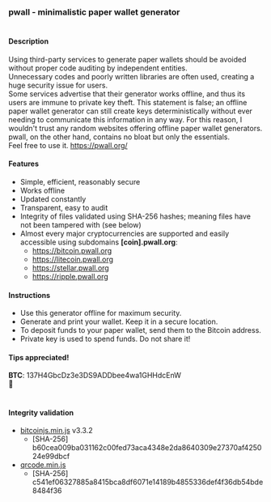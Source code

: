 ### pwall - minimalistic paper wallet generator
#
#### Description
Using third-party services to generate paper wallets should be avoided without proper code auditing by independent entities.  
Unnecessary codes and poorly written libraries are often used, creating a huge security issue for users.  
Some services advertise that their generator works offline, and thus its users are immune to private key theft.
This statement is false; an offline paper wallet generator can still create keys deterministically without ever needing to communicate this information in any way.
For this reason, I wouldn't trust any random websites offering offline paper wallet generators.  
pwall, on the other hand, contains no bloat but only the essentials.  
Feel free to use it. https://pwall.org/ 

#### Features
* Simple, efficient, reasonably secure
* Works offline
* Updated constantly
* Transparent, easy to audit
* Integrity of files validated using SHA-256 hashes; meaning files have not been tampered with (see below)
* Almost every major cryptocurrencies are supported and easily accessible using subdomains **[coin].pwall.org**:
	* https://bitcoin.pwall.org
	* https://litecoin.pwall.org
	* https://stellar.pwall.org
	* https://ripple.pwall.org
		
#### Instructions
* Use this generator offline for maximum security.
* Generate and print your wallet. Keep it in a secure location.
* To deposit funds to your paper wallet, send them to the Bitcoin address.
* Private key is used to spend funds. Do not share it!

#### Tips appreciated!  
**BTC**: 137H4GbcDz3e3DS9ADDbee4wa1GHHdcEnW  
:punch:
#
#### Integrity validation
* [bitcoinjs.min.js](https://github.com/bitcoinjs/bitcoinjs-lib) v3.3.2
	* [SHA-256] b60cea009ba031162c00fed73aca4348e2da8640309e27370af425024e99dbcf
* [qrcode.min.js](https://github.com/davidshimjs/qrcodejs) 
	* [SHA-256] c541ef06327885a8415bca8df6071e14189b4855336def4f36db54bde8484f36
